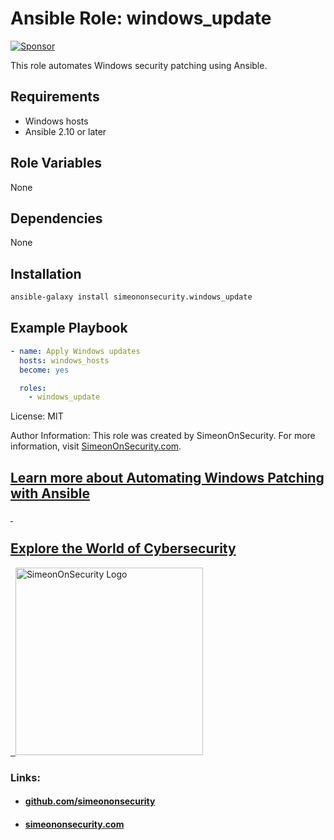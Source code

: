# Ansible Role: windows_update

 [![Sponsor](https://img.shields.io/badge/Sponsor-Click%20Here-ff69b4)](https://github.com/sponsors/simeononsecurity) 

This role automates Windows security patching using Ansible.

## Requirements

- Windows hosts
- Ansible 2.10 or later

## Role Variables

None

## Dependencies

None

## Installation
```bash
ansible-galaxy install simeononsecurity.windows_update
```

## Example Playbook

```yaml
- name: Apply Windows updates
  hosts: windows_hosts
  become: yes

  roles:
    - windows_update
```

License: MIT

Author Information:
This role was created by SimeonOnSecurity.
For more information, visit [SimeonOnSecurity.com](https://simeononsecurity.com).



## [Learn more about Automating Windows Patching with Ansible](https://simeononsecurity.com/guides/automate-windows-patching-and-updates-with-ansible/)
<a href="https://simeononsecurity.com" target="_blank" rel="noopener noreferrer">
  <h2>Explore the World of Cybersecurity</h2>
</a>
<a href="https://simeononsecurity.com" target="_blank" rel="noopener noreferrer">
  <img src="https://simeononsecurity.com/img/banner.png" alt="SimeonOnSecurity Logo" width="300" height="300">
</a>

### Links:
- #### [github.com/simeononsecurity](https://github.com/simeononsecurity)
- #### [simeononsecurity.com](https://simeononsecurity.com)
